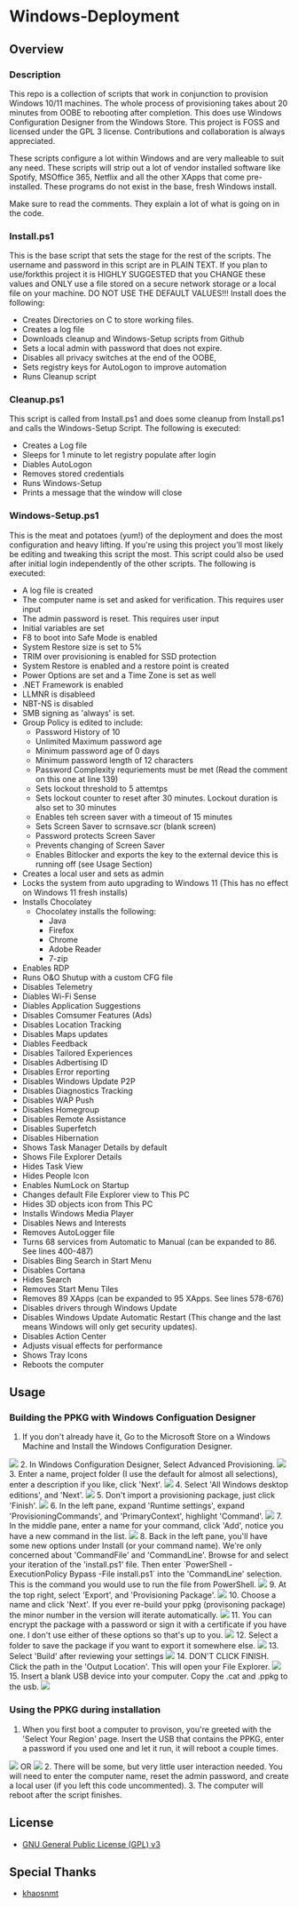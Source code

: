 # Windows-Deployment

## Overview

### Description

This repo is a collection of scripts that work in conjunction to provision Windows 10/11 machines.
The whole process of provisioning takes about 20 minutes from OOBE to rebooting after completion.
This does use Windows Configuration Designer from the Windows Store.
This project is FOSS and licensed under the GPL 3 license. Contributions and collaboration is always appreciated.

These scripts configure a lot within Windows and are very malleable to suit any need. These scripts will strip out a lot of vendor installed software like Spotify, MSOffice 365, Netflix and all the other XApps that come pre-installed. These programs do not exist in the base, fresh Windows install.

Make sure to read the comments. They explain a lot of what is going on in the code.

### Install.ps1

This is the base script that sets the stage for the rest of the scripts.
The username and password in this script are in PLAIN TEXT.
If you plan to use/forkthis project it is HIGHLY SUGGESTED that you CHANGE these values and ONLY use a file stored on a secure network storage or a local file on your machine. DO NOT USE THE DEFAULT VALUES!!!
Install does the following:

- Creates Directories on C to store working files.
- Creates a log file
- Downloads cleanup and Windows-Setup scripts from Github
- Sets a local admin with password that does not expire.
- Disables all privacy switches at the end of the OOBE,
- Sets registry keys for AutoLogon to improve automation
- Runs Cleanup script

### Cleanup.ps1

This script is called from Install.ps1 and does some cleanup from Install.ps1 and calls the Windows-Setup Script.
The following is executed:

- Creates a Log file
- Sleeps for 1 minute to let registry populate after login
- Diables AutoLogon
- Removes stored credentials
- Runs Windows-Setup
- Prints a message that the window will close

### Windows-Setup.ps1

This is the meat and potatoes (yum!) of the deployment and does the most configuration and heavy lifting.
If you're using this project you'll most likely be editing and tweaking this script the most.
This script could also be used after initial login independently of the other scripts.
The following is executed:

- A log file is created
- The computer name is set and asked for verification. This requires user input
- The admin password is reset. This requires user input
- Initial variables are set
- F8 to boot into Safe Mode is enabled
- System Restore size is set to 5%
- TRIM over provisioning is enabled for SSD protection
- System Restore is enabled and a restore point is created
- Power Options are set and a Time Zone is set as well
- .NET Framework is enabled
- LLMNR is disableed
- NBT-NS is disabled
- SMB signing as 'always' is set.
- Group Policy is edited to include:
    * Password History of 10
    * Unlimited Maximum password age
    * Minimum password age of 0 days
    * Minimum password length of 12 characters
    * Password Complexity requriements must be met (Read the comment on this one at line 139)
    * Sets lockout threshold to 5 attemtps
    * Sets lockout counter to reset after 30 minutes. Lockout duration is also set to 30 minutes
    * Enables teh screen saver with a timeout of 15 minutes
    * Sets Screen Saver to scrnsave.scr (blank screen)
    * Password protects Screen Saver
    * Prevents changing of Screen Saver
    * Enables Bitlocker and exports the key to the external device this is running off (see Usage Section)
- Creates a local user and sets as admin
- Locks the system from auto upgrading to Windows 11 (This has no effect on Windows 11 fresh installs)
- Installs Chocolatey
    * Chocolatey installs the following:
        - Java
        - Firefox
        - Chrome
        - Adobe Reader
        - 7-zip
- Enables RDP
- Runs O&O Shutup with a custom CFG file
- Disables Telemetry
- Diables Wi-Fi Sense
- Diables Application Suggestions
- Disables Comsumer Features (Ads)
- Disables Location Tracking
- Disables Maps updates
- Diables Feedback
- Disables Tailored Experiences
- Disables Adbertising ID
- Disables Error reporting
- Disables Windows Update P2P
- Disables Diagnostics Tracking
- Disables WAP Push
- Disables Homegroup
- Disables Remote Assistance
- Disables Superfetch
- Disables Hibernation
- Shows Task Manager Details by default
- Shows File Explorer Details
- Hides Task View
- Hides People Icon
- Enables NumLock on Startup
- Changes default File Explorer view to This PC
- Hides 3D objects icon from This PC
- Installs Windows Media Player
- Disables News and Interests
- Removes AutoLogger file
- Turns 68 services from Automatic to Manual (can be expanded to 86. See lines 400-487)
- Disables Bing Search in Start Menu
- Disables Cortana
- Hides Search
- Removes Start Menu Tiles
- Removes 89 XApps (can be expanded to 95 XApps. See lines 578-676)
- Disables drivers through Windows Update
- Disables Windows Update Automatic Restart (This change and the last means Windows will only get security updates).
- Disables Action Center
- Adjusts visual effects for performance
- Shows Tray Icons
- Reboots the computer

## Usage

### Building the PPKG with Windows Configuation Designer

1. If you don't already have it, Go to the Microsoft Store on a Windows Machine and Install the Windows Configuration Designer.
<img src="https://github.com/colebermudez/Windows-Deployment/blob/main/PPKG%20Screenshots/Screenshot_22.png?raw=true" />
2. In Windows Configuration Designer, Select Advanced Provisioning.
<img src="https://github.com/colebermudez/Windows-Deployment/blob/main/PPKG%20Screenshots/Screenshot_8.png?raw=true" />
3. Enter a name, project folder (I use the default for almost all selections), enter a description if you like, click 'Next'.
<img src="https://github.com/colebermudez/Windows-Deployment/blob/main/PPKG%20Screenshots/Screenshot_9.png?raw=true" />
4. Select 'All Windows desktop editions', and 'Next'.
<img src="https://github.com/colebermudez/Windows-Deployment/blob/main/PPKG%20Screenshots/Screenshot_10.png?raw=true" />
5. Don't import a provisioning package, just click 'Finish'.
<img src="https://github.com/colebermudez/Windows-Deployment/blob/main/PPKG%20Screenshots/Screenshot_11.png?raw=true" />
6. In the left pane, expand 'Runtime settings', expand 'ProvisioningCommands', and 'PrimaryContext', highlight 'Command'.
<img src="https://github.com/colebermudez/Windows-Deployment/blob/main/PPKG%20Screenshots/Screenshot_12.png?raw=true" />
7. In the middle pane, enter a name for your command, click 'Add', notice you have a new command in the list.
<img src="https://github.com/colebermudez/Windows-Deployment/blob/main/PPKG%20Screenshots/Screenshot_13.png?raw=true" />
8. Back in the left pane, you'll have some new options under Install (or your command name). We're only concerned about 'CommandFile' and 'CommandLine'. Browse for and select your iteration of the 'install.ps1' file. Then enter `PowerShell -ExecutionPolicy Bypass -File install.ps1` into the 'CommandLine' selection. This is the command you would use to run the file from PowerShell.
<img src="https://github.com/colebermudez/Windows-Deployment/blob/main/PPKG%20Screenshots/2023-02-07 14_58_25-Windows Configuration Designer.png?raw=true" />
9. At the top right, select 'Export', and 'Provisioning Package'.
<img src="https://github.com/colebermudez/Windows-Deployment/blob/main/PPKG%20Screenshots/Screenshot_15.png?raw=true" />
10. Choose a name and click 'Next'. If you ever re-build your ppkg (provisoning package) the minor number in the version will iterate automatically.
<img src="https://github.com/colebermudez/Windows-Deployment/blob/main/PPKG%20Screenshots/Screenshot_16.png?raw=true" />
11. You can encrypt the package with a password or sign it with a certificate if you have one. I don't use either of these options so that's up to you.
<img src="https://github.com/colebermudez/Windows-Deployment/blob/main/PPKG%20Screenshots/Screenshot_17.png?raw=true" />
12. Select a folder to save the package if you want to export it somewhere else.
<img src="https://github.com/colebermudez/Windows-Deployment/blob/main/PPKG%20Screenshots/Screenshot_18.png?raw=true" />
13. Select 'Build' after reviewing your settings
<img src="https://github.com/colebermudez/Windows-Deployment/blob/main/PPKG%20Screenshots/Screenshot_19.png?raw=true" />
14. DON'T CLICK FINISH. Click the path in the 'Output Location'. This will open your File Explorer.
<img src="https://github.com/colebermudez/Windows-Deployment/blob/main/PPKG%20Screenshots/Screenshot_20.png?raw=true" />
15. Insert a blank USB device into your computer. Copy the <PPKGNAME>.cat and <PPKGNAME>.ppkg to the usb.
<img src="https://github.com/colebermudez/Windows-Deployment/blob/main/PPKG%20Screenshots/Screenshot_21.png?raw=true" />
   
### Using the PPKG during installation

1. When you first boot a computer to provison, you're greeted with the 'Select Your Region' page. Insert the USB that contains the PPKG, enter a password if you used one and let it run, it will reboot a couple times.
<img src="https://github.com/colebermudez/Windows-Deployment/blob/main/PPKG%20Screenshots/Windows-10-Creators-Update-Setup-1.jpg" />
OR
<img src="https://github.com/colebermudez/Windows-Deployment/blob/main/PPKG%20Screenshots/windows-11-setup-screen-country-region-mrnoob-768x578.png" />
2. There will be some, but very little user interaction needed. You will need to enter the computer name, reset the admin password, and create a local user (if you left this code uncommented).
3. The computer will reboot after the script finishes.

## License

- [GNU General Public License (GPL) v3](https://www.gnu.org/licenses/gpl-3.0.en.html)

## Special Thanks

- [khaosnmt](https://github.com/khaosnmt)
